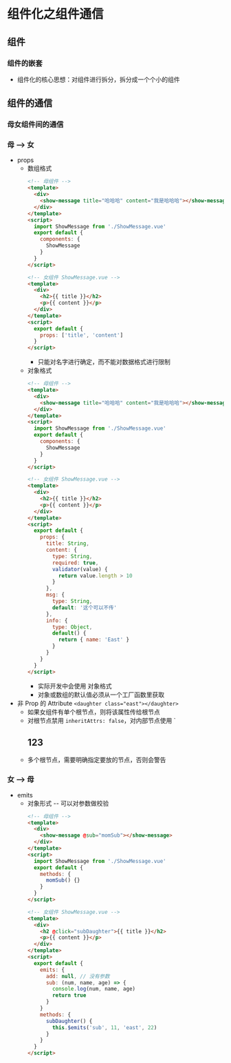 <!--
 * @Author: East
 * @Date: 2021-11-10 11:04:27
 * @LastEditTime: 2021-11-10 17:34:02
 * @LastEditors: Please set LastEditors
 * @Description: 组件化开发之组件通信一
 * @FilePath: \forGreaterGood\vue3\11-组件化开发-组件通信.md
-->
# 组件化之组件通信
## 组件
### 组件的嵌套
+ 组件化的核心思想：对组件进行拆分，拆分成一个个小的组件

## 组件的通信
### 母女组件间的通信
### 母 --> 女

+ props
  - 数组格式
    ```html
    <!-- 母组件 -->
    <template>
      <div>
        <show-message title="哈哈哈" content="我是哈哈哈"></show-message>
      </div>
    </template>
    <script>
      import ShowMessage from './ShowMessage.vue'
      export default {
        components: {
          ShowMessage
        }
      }
    </script>

    <!-- 女组件 ShowMessage.vue -->
    <template>
      <div>
        <h2>{{ title }}</h2>
        <p>{{ content }}</p>
      </div>
    </template>
    <script>
      export default {
        props: ['title', 'content']
      }
    </script>
    ```
    * 只能对名字进行确定，而不能对数据格式进行限制
  - 对象格式
    ```html
    <!-- 母组件 -->
    <template>
      <div>
        <show-message title="哈哈哈" content="我是哈哈哈"></show-message>
      </div>
    </template>
    <script>
      import ShowMessage from './ShowMessage.vue'
      export default {
        components: {
          ShowMessage
        }
      }
    </script>

    <!-- 女组件 ShowMessage.vue -->
    <template>
      <div>
        <h2>{{ title }}</h2>
        <p>{{ content }}</p>
      </div>
    </template>
    <script>
      export default {
        props: {
          title: String,
          content: {
            type: String,
            required: true,
            validator(value) {
              return value.length > 10
            }
          },
          msg: {
            type: String,
            default: '这个可以不传'
          },
          info: {
            type: Object,
            default() { 
              return { name: 'East' }
            }
          }
        }
      }
    </script>
    ```
    * 实际开发中会使用 对象格式
    * 对象或数组的默认值必须从一个工厂函数里获取
+ 非 Prop 的 Attribute `<daughter class="east"></daughter>`
  - 如果女组件有单个根节点，则将该属性传给根节点
  - 对根节点禁用 `inheritAttrs: false`，对内部节点使用 `<h2 :class="$attrs.class">123</h2>
  - 多个根节点，需要明确指定要放的节点，否则会警告
  
### 女 --> 母
+ emits
  - 对象形式 -- 可以对参数做校验
    ```html
    <!-- 母组件 -->
    <template>
      <div>
        <show-message @sub="momSub"></show-message>
      </div>
    </template>
    <script>
      import ShowMessage from './ShowMessage.vue'
      export default {
        methods: {
          momSub() {}
        }
      }
    </script>

    <!-- 女组件 ShowMessage.vue -->
    <template>
      <div>
        <h2 @click="subDaughter">{{ title }}</h2>
        <p>{{ content }}</p>
      </div>
    </template>
    <script>
      export default {
        emits: {
          add: null, // 没有参数
          sub: (num, name, age) => {
            console.log(num, name, age)
            return true
          }
        }
        methods: {
          subDaughter() {
            this.$emits('sub', 11, 'east', 22)
          }
        }
      }
    </script>
    ```
